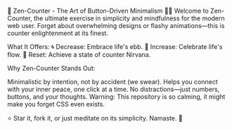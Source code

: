 🌸 Zen-Counter - The Art of Button-Driven Minimalism 🧘‍♂️
Welcome to Zen-Counter, the ultimate exercise in simplicity and mindfulness for the modern web user. Forget about overwhelming designs or flashy animations—this is counter enlightenment at its finest.

What It Offers:
🌀 Decrease: Embrace life's ebb.
💫 Increase: Celebrate life's flow.
🔄 Reset: Achieve a state of counter Nirvana.

Why Zen-Counter Stands Out:

Minimalistic by intention, not by accident (we swear).
Helps you connect with your inner peace, one click at a time.
No distractions—just numbers, buttons, and your thoughts.
Warning: This repository is so calming, it might make you forget CSS even exists.

⭐ Star it, fork it, or just meditate on its simplicity. Namaste. 🙏

